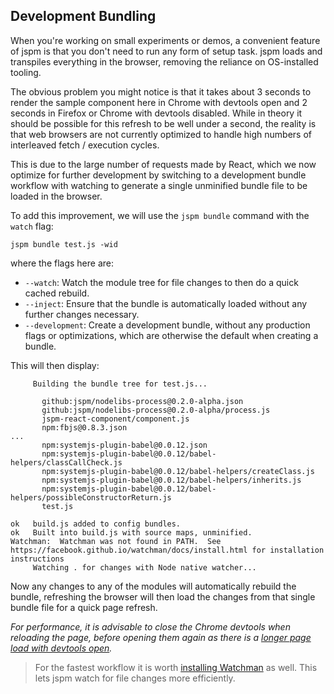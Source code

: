 ## Development Bundling

When you're working on small experiments or demos, a convenient feature of jspm is that you don't need to run any form of setup task.
jspm loads and transpiles everything in the browser, removing the reliance on OS-installed tooling.

The obvious problem you might notice is that it takes about 3 seconds to render the sample component here in Chrome with devtools open and 2 seconds in Firefox or Chrome with devtools disabled.
While in theory it should be possible for this refresh to be well under a second, the reality is that web browsers are not currently optimized to handle high numbers of interleaved fetch / execution cycles.

This is due to the large number of requests made by React, which we now optimize for further development by switching to a development bundle workflow with watching
to generate a single unminified bundle file to be loaded in the browser.

To add this improvement, we will use the `jspm bundle` command with the `watch` flag:

```
jspm bundle test.js -wid
```

where the flags here are:

* `--watch`: Watch the module tree for file changes to then do a quick cached rebuild.
* `--inject`: Ensure that the bundle is automatically loaded without any further changes necessary.
* `--development`: Create a development bundle, without any production flags or optimizations, which
  are otherwise the default when creating a bundle.

This will then display:

```
     Building the bundle tree for test.js...
     
       github:jspm/nodelibs-process@0.2.0-alpha.json
       github:jspm/nodelibs-process@0.2.0-alpha/process.js
       jspm-react-component/component.js
       npm:fbjs@0.8.3.json
...
       npm:systemjs-plugin-babel@0.0.12.json
       npm:systemjs-plugin-babel@0.0.12/babel-helpers/classCallCheck.js
       npm:systemjs-plugin-babel@0.0.12/babel-helpers/createClass.js
       npm:systemjs-plugin-babel@0.0.12/babel-helpers/inherits.js
       npm:systemjs-plugin-babel@0.0.12/babel-helpers/possibleConstructorReturn.js
       test.js
     
ok   build.js added to config bundles.
ok   Built into build.js with source maps, unminified.
Watchman:  Watchman was not found in PATH.  See https://facebook.github.io/watchman/docs/install.html for installation instructions
     Watching . for changes with Node native watcher...
```

Now any changes to any of the modules will automatically rebuild the bundle, refreshing the browser
will then load the changes from that single bundle file for a quick page refresh.

_For performance, it is advisable to close the Chrome devtools when reloading the page, before opening them again as there is a [longer page load with devtools open](https://github.com/systemjs/systemjs/issues/1054)._

> For the fastest workflow it is worth [installing Watchman](https://facebook.github.io/watchman/docs/install.html) as well. This lets jspm watch for file changes more efficiently.
